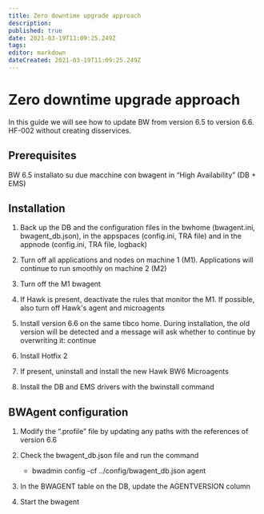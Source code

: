 ```yaml
---
title: Zero downtime upgrade approach
description: 
published: true
date: 2021-03-19T11:09:25.249Z
tags: 
editor: markdown
dateCreated: 2021-03-19T11:09:25.249Z
---
```


# Zero downtime upgrade approach
In this guide we will see how to update BW from version 6.5 to version 6.6. HF-002 without creating disservices.

## Prerequisites

BW 6.5 installato su due macchine con bwagent in “High Availability” (DB + EMS)

## Installation

1. Back up the DB and the configuration files in the bwhome (bwagent.ini, bwagent_db.json), in the appspaces (config.ini, TRA file) and in the appnode (config.ini, TRA file, logback)

2. Turn off all applications and nodes on machine 1 (M1). Applications will continue to run smoothly on machine 2 (M2)

3. Turn off the M1 bwagent

4. If Hawk is present, deactivate the rules that monitor the M1. If possible, also turn off Hawk's agent and microagents

5. Install version 6.6 on the same tibco home. During installation, the old version will be detected and a message will ask whether to continue by overwriting it: continue

6. Install Hotfix 2

7. If present, uninstall and install the new Hawk BW6 Microagents

8. Install the DB and EMS drivers with the bwinstall command

## BWAgent configuration

1. Modify the “.profile” file by updating any paths with the references of version 6.6

2. Check the bwagent_db.json file and run the command
	-	bwadmin config -cf ../config/bwagent_db.json agent
 
3. In the BWAGENT table on the DB, update the AGENTVERSION column

4. Start the bwagent